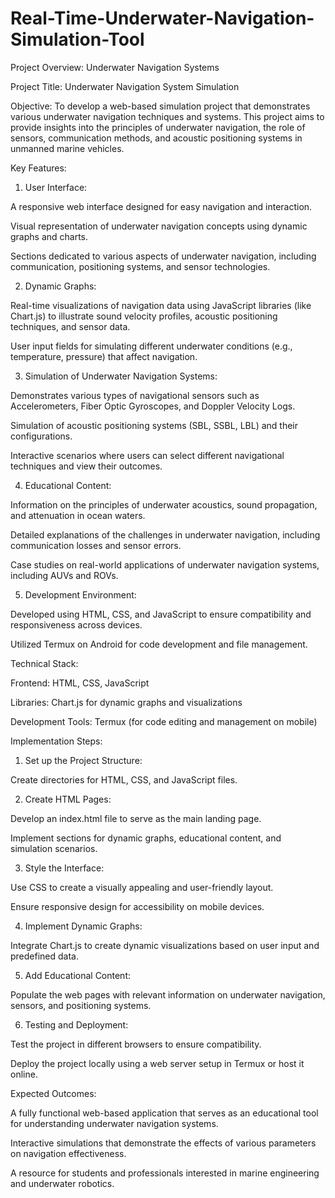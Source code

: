 # Real-Time-Underwater-Navigation-Simulation-Tool
Project Overview: Underwater Navigation Systems

Project Title: Underwater Navigation System Simulation

Objective:
To develop a web-based simulation project that demonstrates various underwater navigation techniques and systems. This project aims to provide insights into the principles of underwater navigation, the role of sensors, communication methods, and acoustic positioning systems in unmanned marine vehicles.

Key Features:

1. User Interface:

A responsive web interface designed for easy navigation and interaction.

Visual representation of underwater navigation concepts using dynamic graphs and charts.

Sections dedicated to various aspects of underwater navigation, including communication, positioning systems, and sensor technologies.



2. Dynamic Graphs:

Real-time visualizations of navigation data using JavaScript libraries (like Chart.js) to illustrate sound velocity profiles, acoustic positioning techniques, and sensor data.

User input fields for simulating different underwater conditions (e.g., temperature, pressure) that affect navigation.



3. Simulation of Underwater Navigation Systems:

Demonstrates various types of navigational sensors such as Accelerometers, Fiber Optic Gyroscopes, and Doppler Velocity Logs.

Simulation of acoustic positioning systems (SBL, SSBL, LBL) and their configurations.

Interactive scenarios where users can select different navigational techniques and view their outcomes.



4. Educational Content:

Information on the principles of underwater acoustics, sound propagation, and attenuation in ocean waters.

Detailed explanations of the challenges in underwater navigation, including communication losses and sensor errors.

Case studies on real-world applications of underwater navigation systems, including AUVs and ROVs.



5. Development Environment:

Developed using HTML, CSS, and JavaScript to ensure compatibility and responsiveness across devices.

Utilized Termux on Android for code development and file management.




Technical Stack:

Frontend: HTML, CSS, JavaScript

Libraries: Chart.js for dynamic graphs and visualizations

Development Tools: Termux (for code editing and management on mobile)


Implementation Steps:

1. Set up the Project Structure:

Create directories for HTML, CSS, and JavaScript files.



2. Create HTML Pages:

Develop an index.html file to serve as the main landing page.

Implement sections for dynamic graphs, educational content, and simulation scenarios.



3. Style the Interface:

Use CSS to create a visually appealing and user-friendly layout.

Ensure responsive design for accessibility on mobile devices.



4. Implement Dynamic Graphs:

Integrate Chart.js to create dynamic visualizations based on user input and predefined data.



5. Add Educational Content:

Populate the web pages with relevant information on underwater navigation, sensors, and positioning systems.



6. Testing and Deployment:

Test the project in different browsers to ensure compatibility.

Deploy the project locally using a web server setup in Termux or host it online.




Expected Outcomes:

A fully functional web-based application that serves as an educational tool for understanding underwater navigation systems.

Interactive simulations that demonstrate the effects of various parameters on navigation effectiveness.

A resource for students and professionals interested in marine engineering and underwater robotics.
